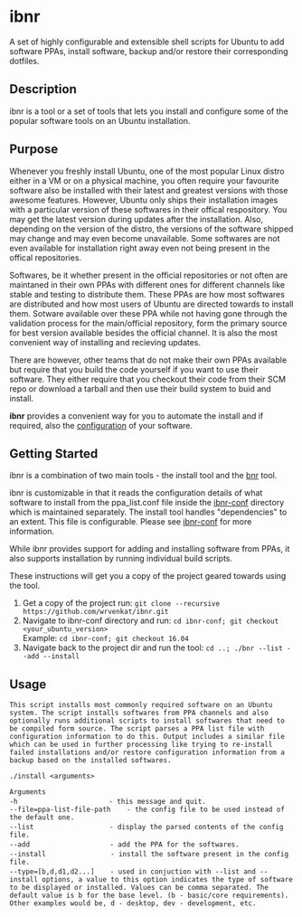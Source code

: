 # ibnr
A set of highly configurable and extensible shell scripts for Ubuntu to add software PPAs, install software, backup and/or restore their corresponding dotfiles.

## Description
ibnr is a tool or a set of tools that lets you install and configure some of the popular software tools on an Ubuntu installation.

## Purpose
  Whenever you freshly install Ubuntu, one of the most popular Linux distro either in a VM or on a physical machine, you often require your favourite software also be installed with their latest and greatest versions with those awesome features. However, Ubuntu only ships their installation images with a particular version of these softwares in their offical respository. You may get the latest version during updates after the installation. Also, depending on the version of the distro, the versions of the software shipped may change and may even become unavailable. Some softwares are not even available for installation right away even not being present in the offical repositories.

  Softwares, be it whether present in the official repositories or not often are maintaned in their own PPAs with different ones for different channels like stable and testing to distribute them. These PPAs are how most softwares are distributed and how most users of Ubuntu are directed towards to install them. Sotware available over these PPA while not having gone through the validation process for the main/official repository, form the primary source for best version available besides the official channel. It is also the most convenient way of installing and recieving updates.
  
  There are however, other teams that do not make their own PPAs available but require that you build the code yourself if you want to use their software. They either require that you checkout their code from their SCM repo or download a tarball and then use their build system to buid and install.
  
  **ibnr** provides a convenient way for you to automate the install and if required, also the [configuration](https://github.com/wrvenkat/bnr) of your software.

## Getting Started
  ibnr is a combination of two main tools - the install tool and the [bnr](https://github.com/wrvenkat/bnr) tool.
  
  ibnr is customizable in that it reads the configuration details of what software to install from the ppa_list.conf file inside the [ibnr-conf](https://github.com/wrvenkat/ibnr-conf) directory which is maintained separately. The install tool handles "dependencies" to an extent. This file is configurable. Please see [ibnr-conf](https://github.com/wrvenkat/ibnr-conf) for more information.
  
  While ibnr provides support for adding and installing software from PPAs, it also supports installation by running individual build scripts.
  
  These instructions will get you a copy of the project geared towards using the tool.
  
  1. Get a copy of the project run: 
  `git clone --recursive https://github.com/wrvenkat/ibnr.git`
  2. Navigate to ibnr-conf directory and run:
  `cd ibnr-conf; git checkout <your_ubuntu_version>`  
  Example: `cd ibnr-conf; git checkout 16.04`
  3. Navigate back to the project dir and run the tool:
  `cd ..; ./bnr --list --add --install`
  
## Usage
  
`This script installs most commonly required software on an Ubuntu system. The script installs softwares from PPA channels and also optionally runs additional scripts to install softwares that need to be compiled form source. The script parses a PPA list file with configuration information to do this. Output includes a similar file which can be used in further processing like trying to re-install failed installations and/or restore configuration information from a backup based on the installed softwares.`

`./install <arguments>`

`Arguments`  
`-h`&nbsp;&nbsp;&nbsp;&nbsp;&nbsp;&nbsp;&nbsp;&nbsp;&nbsp;&nbsp;&nbsp;&nbsp;&nbsp;&nbsp;&nbsp;&nbsp;&nbsp;&nbsp;&nbsp;&nbsp;&nbsp;&nbsp;&nbsp;&nbsp;&nbsp;&nbsp;&nbsp;&nbsp;&nbsp;&nbsp;&nbsp;&nbsp;&nbsp;&nbsp;&nbsp;&nbsp;&nbsp;&nbsp;&nbsp;&nbsp;&nbsp;`- this message and quit.`  
`--file=ppa-list-file-path    - the config file to be used instead of the default one.`  
`--list`&nbsp;&nbsp;&nbsp;&nbsp;&nbsp;&nbsp;&nbsp;&nbsp;&nbsp;&nbsp;&nbsp;&nbsp;&nbsp;&nbsp;&nbsp;&nbsp;&nbsp;&nbsp;&nbsp;&nbsp;&nbsp;&nbsp;&nbsp;&nbsp;&nbsp;&nbsp;&nbsp;&nbsp;&nbsp;&nbsp;&nbsp;&nbsp;&nbsp;&nbsp;`- display the parsed contents of the config file.`  
`--add`&nbsp;&nbsp;&nbsp;&nbsp;&nbsp;&nbsp;&nbsp;&nbsp;&nbsp;&nbsp;&nbsp;&nbsp;&nbsp;&nbsp;&nbsp;&nbsp;&nbsp;&nbsp;&nbsp;&nbsp;&nbsp;&nbsp;&nbsp;&nbsp;&nbsp;&nbsp;&nbsp;&nbsp;&nbsp;&nbsp;&nbsp;&nbsp;&nbsp;&nbsp;&nbsp;&nbsp;`- add the PPA for the softwares.`  
`--install`&nbsp;&nbsp;&nbsp;&nbsp;&nbsp;&nbsp;&nbsp;&nbsp;&nbsp;&nbsp;&nbsp;&nbsp;&nbsp;&nbsp;&nbsp;&nbsp;&nbsp;&nbsp;&nbsp;&nbsp;&nbsp;&nbsp;&nbsp;&nbsp;&nbsp;&nbsp;&nbsp;&nbsp;&nbsp;`- install the software present in the config file.`  
`--type=[b,d,d1,d2...]`&nbsp;&nbsp;&nbsp;&nbsp;&nbsp;&nbsp;&nbsp;`- used in conjuction with --list and --install options, a value to this option indicates the type of software to be displayed or installed. Values can be comma separated. The default value is b for the base level. (b - basic/core requirements). Other examples would be, d - desktop, dev - development, etc.`
